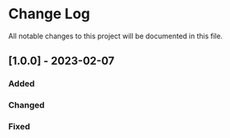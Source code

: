 
# Change Log
All notable changes to this project will be documented in this file.

<!--
## [v.v.v] - yyyy-mm-dd
 
Here we write upgrading notes. It's a team effort to make them as
straightforward as possible.
 
### Added
- [KENGINE-XXXX](http://tickets.projectname.com/browse/PROJECTNAME-XXXX)
  MINOR Ticket title goes here.
- [KENGINE-YYYY](http://tickets.projectname.com/browse/PROJECTNAME-YYYY)
  PATCH Ticket title goes here.
 
### Changed
 
### Fixed

-->

## [1.0.0] - 2023-02-07
 
### Added
   
### Changed
 
### Fixed
